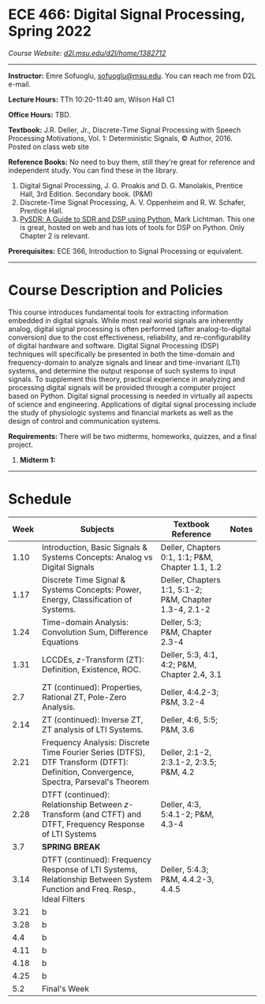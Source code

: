 # ECE 466: Digital Signal Processing, Spring 2022
*Course Website: [d2l.msu.edu/d2l/home/1382712](https://d2l.msu.edu/d2l/home/1382712)*

---

__Instructor:__ Emre Sofuoglu, sofuoglu@msu.edu. You can reach me from D2L e-mail.

__Lecture Hours:__ TTh 10:20-11:40 am, Wilson Hall C1

__Office Hours:__ TBD.

__Textbook:__ J.R. Deller, Jr., Discrete-Time Signal Processing with Speech Processing Motivations, Vol. 1: Deterministic Signals, &copy; Author, 2016. Posted on class web site

__Reference Books:__ No need to buy them, still they're great for reference and independent study. You can find these in the library.
1. Digital  Signal  Processing,  J.  G.  Proakis  and  D.  G.  Manolakis,  Prentice  Hall, 3rd Edition. Secondary book. (P&M)
2. Discrete-Time Signal Processing, A. V. Oppenheim and R. W. Schafer, Prentice 
Hall.
3. [PySDR: A Guide to SDR and DSP using Python](https://pysdr.org/index.html), Mark Lichtman. This one is great, hosted on web and has lots of tools for DSP on Python. Only Chapter 2 is relevant.

__Prerequisites:__ ECE 366, Introduction to Signal Processing or equivalent.

---
Course Description and Policies 
=

This course introduces fundamental tools for extracting information 
embedded in digital signals. While most real world signals are inherently analog, digital signal processing is often performed (after analog-to-digital conversion) due to the cost effectiveness, reliability, and re-configurability of digital hardware and software. Digital Signal Processing (DSP) techniques will specifically be presented in both the time-domain and frequency-domain to analyze signals and linear and time-invariant (LTI) systems, and determine the output response of such systems to input signals. To supplement this theory, practical experience in analyzing and processing digital signals will be provided through a computer project based on Python. Digital signal processing is needed in virtually all aspects of science and engineering. Applications of digital signal processing include the study of physiologic systems and financial markets as well as the design of control and communication systems.

__Requirements:__ There will be two midterms, homeworks, quizzes, and a final project.
1. __Midterm 1:__ 

---
Schedule
=

| Week | Subjects | Textbook Reference | Notes|
|-|-|-|-|
| 1.10 |  Introduction, Basic Signals & Systems Concepts: Analog vs Digital Signals | Deller, Chapters 0:1, 1:1; P&M, Chapter 1.1, 1.2 |
| 1.17 |  Discrete Time Signal & Systems Concepts: Power, Energy, Classification of Systems.  |  Deller, Chapters 1:1, 5:1-2; P&M, Chapter 1.3-4, 2.1-2 |
| 1.24 |  Time-domain Analysis: Convolution Sum, Difference Equations |  Deller, 5:3; P&M, Chapter 2.3-4|
| 1.31 |  LCCDEs, $z$-Transform (ZT): Definition, Existence, ROC.  | Deller, 5:3, 4:1, 4:2; P&M, Chapter 2.4, 3.1 |
| 2.7 |  ZT (continued):  Properties, Rational ZT, Pole-Zero Analysis. | Deller, 4:4.2-3; P&M, 3.2-4  |
| 2.14 |  ZT (continued): Inverse ZT, ZT analysis of LTI Systems. | Deller, 4:6, 5:5; P&M, 3.6 |
| 2.21 |  Frequency Analysis: Discrete Time Fourier Series (DTFS), DTF Transform (DTFT): Definition, Convergence, Spectra, Parseval's Theorem | Deller,  2:1-2, 2:3.1-2, 2:3.5; P&M, 4.2 |
| 2.28 | DTFT (continued): Relationship Between $z$-Transform (and CTFT) and DTFT, Frequency Response of LTI Systems |  Deller, 4:3, 5:4.1-2; P&M, 4.3-4 |
| 3.7 |  __SPRING BREAK__ |  |
| 3.14 |   DTFT (continued): Frequency Response of LTI Systems, Relationship Between System Function and Freq. Resp., Ideal Filters |  Deller, 5:4.3; P&M, 4.4.2-3, 4.4.5 |
| 3.21 |  b |  |
| 3.28 |  b |  |
| 4.4 |  b |  |
| 4.11 |  b |  |
| 4.18 |  b |  |
| 4.25 |  b |  |
| 5.2 |  Final's Week |  |